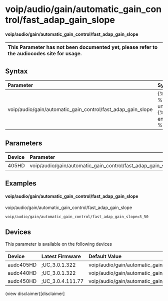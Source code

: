 ﻿---
description: voip/audio/gain/automatic_gain_control/fast_adap_gain_slope
search: false
---

# voip/audio/gain/automatic_gain_control/fast_adap_gain_slope

#### voip/audio/gain/automatic_gain_control/fast_adap_gain_slope


| This Parameter has not been documented yet, please refer to the audiocodes site for usage.  |
| :--- |

## Syntax
| Parameter | Syntax |
| :--- | :--- |
|voip/audio/gain/automatic_gain_control/fast_adap_gain_slope | {% raw %} undefined {% endraw %} |

## Parameters
|Device|Parameter|value|Description|
|:---|:---|:---|:---|
| 405HD | voip/audio/gain/automatic_gain_control/fast_adap_gain_slope |  |  |

## Examples
#### voip/audio/gain/automatic_gain_control/fast_adap_gain_slope

voip/audio/gain/automatic_gain_control/fast_adap_gain_slope

```
voip/audio/gain/automatic_gain_control/fast_adap_gain_slope=3_50
```

## Devices
This parameter is available on the following devices

| Device | Latest Firmware | Default Value |
|:---|:---|:---|
| audc405HD | ;UC_3.0.1.322 | voip/audio/gain/automatic_gain_control/fast_adap_gain_slope=3_50 
| audc440HD | ;UC_3.0.1.322 | voip/audio/gain/automatic_gain_control/fast_adap_gain_slope=3_50 
| audc450HD | ;UC_3.0.4.111.77 | voip/audio/gain/automatic_gain_control/fast_adap_gain_slope=3_50 

(view disclaimer)[disclaimer]
